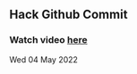 
 ## Hack Github Commit 
 ### Watch video <a href="https://www.youtube.com">here</a> 
 Wed 04 May 2022 
